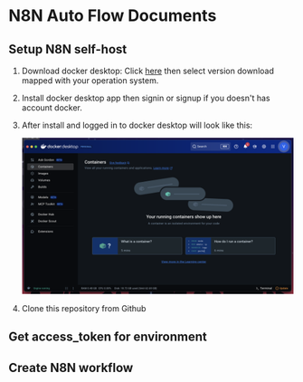 # N8N Auto Flow Documents

## Setup N8N self-host

1. Download docker desktop: Click [here](https://www.docker.com/get-started/) then select version download mapped with your operation system.

2. Install docker desktop app then signin or signup if you doesn't has account docker.

3. After install and logged in to docker desktop will look like this:

   ![Demo docker desktop](./assets/docker-desktop.png)

4. Clone this repository from Github

## Get access_token for environment

## Create N8N workflow

